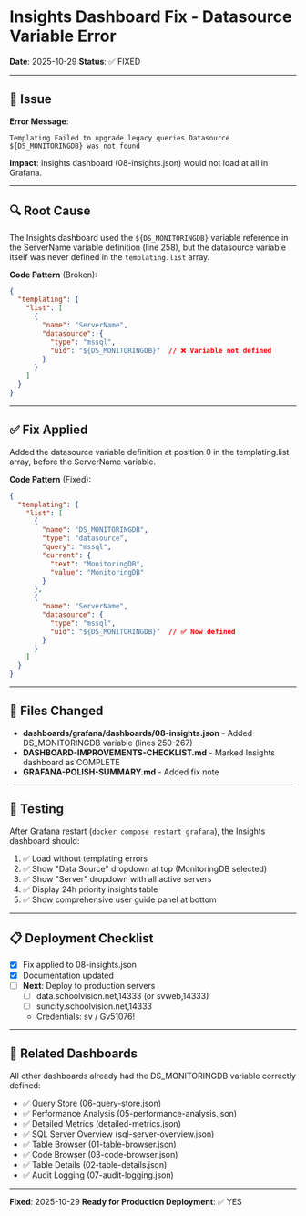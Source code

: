 # Insights Dashboard Fix - Datasource Variable Error

**Date**: 2025-10-29
**Status**: ✅ FIXED

---

## 🐛 Issue

**Error Message**:
```
Templating Failed to upgrade legacy queries Datasource ${DS_MONITORINGDB} was not found
```

**Impact**: Insights dashboard (08-insights.json) would not load at all in Grafana.

---

## 🔍 Root Cause

The Insights dashboard used the `${DS_MONITORINGDB}` variable reference in the ServerName variable definition (line 258), but the datasource variable itself was never defined in the `templating.list` array.

**Code Pattern** (Broken):
```json
{
  "templating": {
    "list": [
      {
        "name": "ServerName",
        "datasource": {
          "type": "mssql",
          "uid": "${DS_MONITORINGDB}"  // ❌ Variable not defined
        }
      }
    ]
  }
}
```

---

## ✅ Fix Applied

Added the datasource variable definition at position 0 in the templating.list array, before the ServerName variable.

**Code Pattern** (Fixed):
```json
{
  "templating": {
    "list": [
      {
        "name": "DS_MONITORINGDB",
        "type": "datasource",
        "query": "mssql",
        "current": {
          "text": "MonitoringDB",
          "value": "MonitoringDB"
        }
      },
      {
        "name": "ServerName",
        "datasource": {
          "type": "mssql",
          "uid": "${DS_MONITORINGDB}"  // ✅ Now defined
        }
      }
    ]
  }
}
```

---

## 📝 Files Changed

- **dashboards/grafana/dashboards/08-insights.json** - Added DS_MONITORINGDB variable (lines 250-267)
- **DASHBOARD-IMPROVEMENTS-CHECKLIST.md** - Marked Insights dashboard as COMPLETE
- **GRAFANA-POLISH-SUMMARY.md** - Added fix note

---

## 🧪 Testing

After Grafana restart (`docker compose restart grafana`), the Insights dashboard should:

1. ✅ Load without templating errors
2. ✅ Show "Data Source" dropdown at top (MonitoringDB selected)
3. ✅ Show "Server" dropdown with all active servers
4. ✅ Display 24h priority insights table
5. ✅ Show comprehensive user guide panel at bottom

---

## 📋 Deployment Checklist

- [x] Fix applied to 08-insights.json
- [x] Documentation updated
- [ ] **Next**: Deploy to production servers
  - [ ] data.schoolvision.net,14333 (or svweb,14333)
  - [ ] suncity.schoolvision.net,14333
  - Credentials: sv / Gv51076!

---

## 🔗 Related Dashboards

All other dashboards already had the DS_MONITORINGDB variable correctly defined:
- ✅ Query Store (06-query-store.json)
- ✅ Performance Analysis (05-performance-analysis.json)
- ✅ Detailed Metrics (detailed-metrics.json)
- ✅ SQL Server Overview (sql-server-overview.json)
- ✅ Table Browser (01-table-browser.json)
- ✅ Code Browser (03-code-browser.json)
- ✅ Table Details (02-table-details.json)
- ✅ Audit Logging (07-audit-logging.json)

---

**Fixed**: 2025-10-29
**Ready for Production Deployment**: ✅ YES
